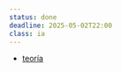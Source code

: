 ```yaml
---
status: done
deadline: 2025-05-02T22:00
class: ia
---
```

- [teoría](../../source-material/lectures/pdf/unmsm-ia-s6.pdf)
